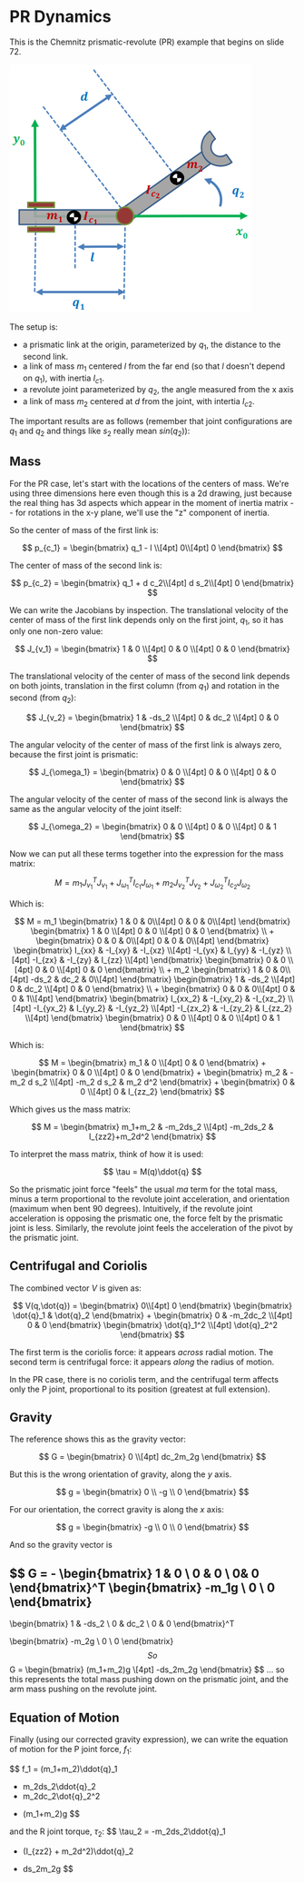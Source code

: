 # PR Dynamics

This is the Chemnitz prismatic-revolute (PR) example that begins on slide 72.

<img src="image_pr.png">

The setup is:

* a prismatic link at the origin, parameterized by $q_1$, the distance to the second link.
* a link of mass $m_1$ centered $l$ from the far end (so that $l$ doesn't depend on $q_1$), with inertia $I_{c1}$.
* a revolute joint parameterized by $q_2$, the angle measured from the x axis
* a link of mass $m_2$ centered at $d$ from the joint, with intertia $I_{c2}$.

The important results are as follows (remember that
joint configurations are $q_1$ and $q_2$ and
things like $s_2$ really mean $sin(q_2)$):


## Mass

For the PR case, let's start with the locations of the centers of mass.  We're using
three dimensions here even though this is a 2d drawing, just because the real thing
has 3d aspects which appear in the moment of inertia matrix -- for rotations in the
x-y plane, we'll use the "z" component of inertia.

So the center of mass of the first link is:

$$
p_{c_1} =
\begin{bmatrix}
q_1 - l \\[4pt]
0\\[4pt]
0
\end{bmatrix}
$$

The center of mass of the second link is:

$$
p_{c_2} =
\begin{bmatrix}
q_1 + d c_2\\[4pt]
d s_2\\[4pt]
0
\end{bmatrix}
$$

We can write the Jacobians by inspection.  The translational velocity of the center of mass
of the first link depends only on the first joint, $q_1$, so it has only one
non-zero value:

$$
J_{v_1} =
\begin{bmatrix}
1 & 0 \\[4pt]
0 & 0 \\[4pt]
0 & 0
\end{bmatrix}
$$

The translational velocity of the center of mass of the second link depends on both joints,
translation in the first column (from $q_1$) and rotation in the second (from $q_2$):

$$
J_{v_2} =
\begin{bmatrix}
1 & -ds_2 \\[4pt]
0 & dc_2 \\[4pt]
0 & 0
\end{bmatrix}
$$

The angular velocity of the center of mass of the first link is always zero, because
the first joint is prismatic:

$$
J_{\omega_1} =
\begin{bmatrix}
0 & 0 \\[4pt]
0 & 0 \\[4pt]
0 & 0
\end{bmatrix}
$$

The angular velocity of the center of mass of the second link is always the same
as the angular velocity of the joint itself:

$$
J_{\omega_2} =
\begin{bmatrix}
0 & 0 \\[4pt]
0 & 0 \\[4pt]
0 & 1
\end{bmatrix}
$$

Now we can put all these terms together into the expression for the mass matrix:

$$
M =
m_1 J_{v_1}^T J_{v_1}
+
J_{\omega_1}^T I_{c_1} J_{\omega_1}
+
m_2 J_{v_2}^T J_{v_2}
+
J_{\omega_2}^T  I_{c_2} J_{\omega_2}
$$

Which is:

$$
M =
m_1
\begin{bmatrix}
1 & 0 & 0\\[4pt]
0 & 0 & 0\\[4pt]
\end{bmatrix}
\begin{bmatrix}
1 & 0 \\[4pt]
0 & 0 \\[4pt]
0 & 0
\end{bmatrix}
\\
+
\begin{bmatrix}
0 & 0 & 0\\[4pt]
0 & 0 & 0\\[4pt]
\end{bmatrix}
\begin{bmatrix}
I_{xx} & -I_{xy} & -I_{xz} \\[4pt]
-I_{yx} & I_{yy} & -I_{yz} \\[4pt]
-I_{zx} & -I_{zy} & I_{zz} \\[4pt]
\end{bmatrix}
\begin{bmatrix}
0 & 0 \\[4pt]
0 & 0 \\[4pt]
0 & 0
\end{bmatrix}
\\
+
m_2
\begin{bmatrix}
1 & 0 & 0\\[4pt]
-ds_2 & dc_2 & 0\\[4pt]
\end{bmatrix}
\begin{bmatrix}
1 & -ds_2 \\[4pt]
0 & dc_2 \\[4pt]
0 & 0
\end{bmatrix}
\\
+
\begin{bmatrix}
0 & 0 & 0\\[4pt]
0 & 0 & 1\\[4pt]
\end{bmatrix}
\begin{bmatrix}
I_{xx_2} & -I_{xy_2} & -I_{xz_2} \\[4pt]
-I_{yx_2} & I_{yy_2} & -I_{yz_2} \\[4pt]
-I_{zx_2} & -I_{zy_2} & I_{zz_2} \\[4pt]
\end{bmatrix}
\begin{bmatrix}
0 & 0 \\[4pt]
0 & 0 \\[4pt]
0 & 1
\end{bmatrix}
$$

Which is:

$$
M =
\begin{bmatrix}
m_1 & 0 \\[4pt]
0 & 0
\end{bmatrix}
+
\begin{bmatrix}
0 & 0 \\[4pt]
0 & 0
\end{bmatrix}
+
\begin{bmatrix}
m_2 & -m_2 d s_2 \\[4pt]
-m_2 d s_2 & m_2 d^2
\end{bmatrix}
+
\begin{bmatrix}
0 & 0 \\[4pt]
0 & I_{zz_2}
\end{bmatrix}
$$

Which gives us the mass matrix:

$$
M =
\begin{bmatrix}
m_1+m_2 & -m_2ds_2 \\[4pt]
-m_2ds_2 & I_{zz2}+m_2d^2
\end{bmatrix}
$$

To interpret the mass matrix, think of how it is used:

$$
\tau = M(q)\ddot{q}
$$

So the prismatic joint force "feels" the
usual $ma$ term for the total mass, minus a term
proportional to the revolute joint acceleration,
and orientation (maximum when
bent 90 degrees).  Intuitively, if the revolute
joint acceleration is opposing the prismatic one,
the force felt by the prismatic joint is less.
Similarly, the revolute joint feels the acceleration
of the pivot by the prismatic joint.


## Centrifugal and Coriolis

The combined vector $V$ is given as:

$$
V(q,\dot{q}) = 
\begin{bmatrix}
0\\[4pt]
0
\end{bmatrix}
\begin{bmatrix}
\dot{q}_1 & \dot{q}_2
\end{bmatrix}
+
\begin{bmatrix}
0 & -m_2dc_2 \\[4pt]
0 & 0
\end{bmatrix}
\begin{bmatrix}
\dot{q}_1^2 \\[4pt]
\dot{q}_2^2
\end{bmatrix}
$$

The first term is the coriolis force: it
appears *across* radial motion.  The second term
is centrifugal force: it appears *along* the radius
of motion.

In the PR case, there is no coriolis term, and the
centrifugal term affects only the P joint, proportional
to its position (greatest at full extension).


## Gravity

The reference shows this as the gravity vector:

$$
G = 
\begin{bmatrix}
0 \\[4pt] 
dc_2m_2g
\end{bmatrix}
$$

But this is the wrong orientation of gravity, along the $y$ axis.

$$
g =
\begin{bmatrix}
0 \\ -g \\ 0
\end{bmatrix}
$$

For our orientation, the correct gravity is along the $x$ axis:

$$
g =
\begin{bmatrix}
-g \\ 0 \\ 0
\end{bmatrix}
$$

And so the gravity vector is

$$
G = -
\begin{bmatrix}
1 & 0 \\
0 & 0 \\
0&  0
\end{bmatrix}^T
\begin{bmatrix}
-m_1g \\
0 \\
0
\end{bmatrix}
-
\begin{bmatrix}
1 & -ds_2 \\
0 & dc_2 \\
0 & 0
\end{bmatrix}^T

\begin{bmatrix}
-m_2g \\
0 \\
0
\end{bmatrix}
$$
So
$$
G =
\begin{bmatrix}
(m_1+m_2)g \\[4pt]
-ds_2m_2g
\end{bmatrix}
$$
... so this represents the total mass pushing
down on the prismatic joint, and the arm mass pushing
on the revolute joint.






## Equation of Motion

Finally (using our corrected gravity expression),
we can write the equation of motion for the P joint force, $f_1$:

$$
f_1 =
(m_1+m_2)\ddot{q}_1
- m_2ds_2\ddot{q}_2
- m_2dc_2\dot{q}_2^2
+ (m_1+m_2)g
$$

and the R joint torque, $\tau_2$:
$$
\tau_2 =
-m_2ds_2\ddot{q}_1
+ (I_{zz2} + m_2d^2)\ddot{q}_2
- ds_2m_2g
$$

